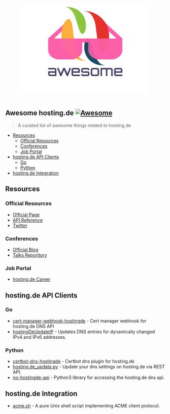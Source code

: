 <p align="center">
  <br>
  <a href="https://hosting.de" target="_blank" rel="noopener noreferrer">
    <img width="400" src="./assets/logo.svg" alt="logo of awesome-hosting.de repository">
  </a>
  <br>
  <br>
</p>

## Awesome hosting.de [![Awesome](https://cdn.rawgit.com/sindresorhus/awesome/d7305f38d29fed78fa85652e3a63e154dd8e8829/media/badge.svg)](https://github.com/sindresorhus/awesome)

> A curated list of awesome things related to hosting.de

- [Resources](#resources)
  - [Official Resources](#official-resources)
  - [Conferences](#conferences)
  - [Job Portal](#job-portal)
- [hosting.de API Clients](#hostingde-api-clients)
  - [Go](#go)
  - [Python](#python)
- [hosting.de Integration](#hostingde-integration)

## Resources

### Official Resources

- [Official Page](https://hosting.de/)
- [API Reference](https://hosting.de/api/)
- [Twitter](https://twitter.com/hostingde/)

### Conferences

- [Official Blog](https://www.hosting.de/messetagebuch/)
- [Talks Reporitory](https://github.com/hosting-de-labs/talks/)

### Job Portal

- [hosting.de Career](https://www.hosting.de/karriere/)

## hosting.de API Clients

### Go

- [cert-manager-webhook-hostingde](https://github.com/Uniscon/cert-manager-webhook-hostingde/) - Cert manager webhook for hosting.de DNS API
- [hostingDeUpdateIP](https://github.com/HarrPerson/hostingDeUpdateIP/) - Updates DNS entries for dynamically changed IPv4 and IPv6 addresses.

### Python

- [certbot-dns-hostingde](https://github.com/initit/certbot-dns-hostingde/) - Certbot dns plugin for hosting.de
- [hosting.de_update.py](https://github.com/lemo/hosting.de_update.py/) - Update your dns settings on hosting.de via REST API.
- [no-hostingde-api](https://github.com/DimeOne/no-hostingde-api/) - Python3 library for accessing the hosting.de dns api.

## hosting.de Integration

- [acme.sh](https://github.com/acmesh-official/acme.sh/) - A pure Unix shell script implementing ACME client protocol.
